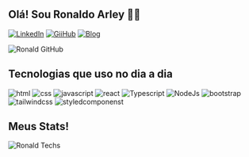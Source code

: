 ## Olá! Sou Ronaldo Arley 👋✨

[![LinkedIn](https://img.shields.io/badge/LinkedIn-0077B5?style=for-the-badge&logo=linkedin&logoColor=white)](https://www.linkedin.com/in/ronaldo-mamani-339b0b192/)
[![GiiHub](https://img.shields.io/badge/GitHub-100000?style=for-the-badge&logo=github&logoColor=white)](https://github.com/RonaldMamani)
[![Blog](https://img.shields.io/website?label=Portifolio&url=https://ronaldmamani-dev.vercel.app/)](https://ronaldmamani-dev.vercel.app/)

![Ronald GitHub](https://github-readme-stats.vercel.app/api?username=ronaldmamani&show_icons=true&theme=transparent)

## Tecnologias que uso no dia a dia

<div styles="display: inline-block">
     <img alt="html" src="https://img.shields.io/badge/HTML5-E34F26?style=for-the-badge&logo=html5&logoColor=white" >
     <img alt="css" src="https://img.shields.io/badge/CSS3-1572B6?style=for-the-badge&logo=css3&logoColor=white" >
     <img alt="javascript" src="https://img.shields.io/badge/JavaScript-F7DF1E?style=for-the-badge&logo=javascript&logoColor=black" >
     <img alt="react" src="https://img.shields.io/badge/React-20232A?style=for-the-badge&logo=react&logoColor=61DAFB" >
     <img alt="Typescript" src="https://img.shields.io/badge/TypeScript-007ACC?style=for-the-badge&logo=typescript&logoColor=white" >
     <img alt="NodeJs" src="https://img.shields.io/badge/Node.js-43853D?style=for-the-badge&logo=node.js&logoColor=white" >
     <img alt="bootstrap" src="https://img.shields.io/badge/Bootstrap-563D7C?style=for-the-badge&logo=bootstrap&logoColor=white" >
     <img alt="tailwindcss" src="https://img.shields.io/badge/Tailwind_CSS-38B2AC?style=for-the-badge&logo=tailwind-css&logoColor=white" >
     <img alt="styledcomponenst" src="https://img.shields.io/badge/styled--components-DB7093?style=for-the-badge&logo=styled-components&logoColor=white" >
</div>

## Meus Stats!

![Ronald Techs](https://github-readme-stats.vercel.app/api/top-langs/?username=ronaldmamani&layout=compact)
